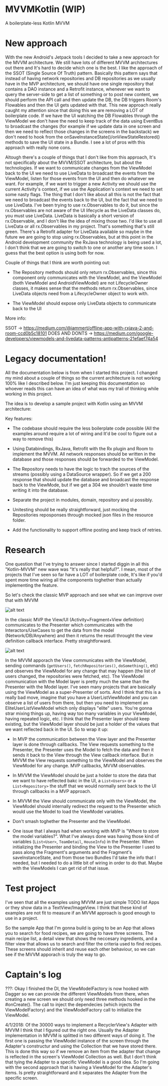 # MVVMKotlin (WIP)
A boilerplate-less Kotlin MVVM

# New approach

With the new Android's Jetpack tools I decided to take a new approach for the MVVM architecture. We still have lots of different MVVM architectures out there and It's hard to decide which one is the best. I like the approach of the SSOT (Single Source Of Truth) pattern. Basically this pattern says that instead of having network repositories and DB repositories as we usually have in the MVP architecture, we should have one single repository that contains a DAO instance and a Retrofit instance, whenever we want to query the server-side to get a list of something or to post new content, we should perform the API call and then update the DB, the DB triggers Room's Flowables and then the UI gets updated with that. This new approach really caught my attention since that doing this we are removing a LOT of boilerplate code. If we have the UI watching the DB Flowables through the ViewModel we don't have the need to keep track of the data using EventBus to broadcast the changes (for example if we update data in one screen and then we need to reflect those changes in the screens in the backstack) we don't need to hook from the onSaveInstanceState()/onViewStateRestored() methods to save the UI state in a Bundle. I see a lot of pros with this approach with really none cons.

Altough there's a couple of things that I don't like from this approach, It's not specifically about the MVVM/SSOT architecture, but about the technologies. If we want to communicate changes from the ViewModel back to the UI we need to use LiveData to broadcast the events from the ViewModel, listen for those events from the UI and then do whatever we want. For example, if we want to trigger a new Activity we should use the current Activity's context, if we use the Application's context we need to set some nasty flags. The thing that I don't like about all this is not the fact that we need to broadcast the events back to the UI, but the fact that we need to use LiveData. I've been trying to use rx.Observables to do it, but since the rx.Observables are not aware of the UI lifecycle as the LiveData classes do, you must use LiveData. LiveData is basically a short version of rx.Observable, and I don't like the idea of mixing those two. I'd like to use all LiveData or all rx.Observables in my project. That's something that's still green. There's a Retrofit adapter for LiveData available so maybe in the future we are going to stop using rx.Observables, but at this point in the Android development community the RxJava technology is being used a lot, I don't think that we are going to switch to one or another any time soon. I guess that the best option is using both for now.

Couple of things that I think are worth pointing out:

- The Repository methods should only return rx.Observables, since this component only communicates with the ViewModel, and the ViewModel (both ViewModel and AndroidViewModel) are not LifecycleOwner classes, it makes sense that the methods return rx.Observables, since LiveData objects need from a LifecycleOwner object to work with.

- The ViewModel should expose only LiveData objects to communicate back to the UI

More info:

SSOT -> https://medium.com/@iammert/offline-app-with-rxjava-2-and-room-ccd0b5c18101
DOES AND DONTS -> https://medium.com/google-developers/viewmodels-and-livedata-patterns-antipatterns-21efaef74a54

# Legacy documentation!

All the documentation below is from when I started this project. I changed my mind about a couple of things so the current architecture is not working 100% like I described below. I'm just keeping this documentation so whoever reads this can have an idea of what was my trail of thinking while working in this project.

The idea is to develop a sample project with Kotlin using an MVVM architecture:

Key features:

- The codebase should require the less boilerplate code possible (All the examples around require a lot of wiring and It'd be cool to figure out a way to remove this)

- Using Databindings, RxJava, Retrofit with the Rx plugin and Room to implement the MVVM. All network responses should be written in the database and those responses should be forwarded to the ViewModel.

- The Repository needs to have the logic to trach the sources of the streams (possibly using a DataSource wrapper). So if we get a 200 response that should update the database and broadcast the response back to the ViewMode, but if we get a 304 we shouldn't waste time writing it into the database.

- Separate the project in modules, domain, repository and ui possibly.

- Unitesting should be really straightforward, just mocking the Repositories reposponses through mocked json files in the resource folder.

- Add the functionality to support offline posting and keep track of retries.

# Research

One question that I've trying to answer since I started diggin in all this "Kotlin-MVVM" new wave was "It's really that helpful?". I mean, most of the projects that I've seen so far have a LOT of boilerplate code, It's like if you'd spent more time wiring all the components toghether than actually implementing the feature.

So let's check the classic MVP approach and see what we can improve over that with MVVM

![alt text](https://github.com/4gus71n/MVVMKotlin/blob/master/classic-mvp.png?raw=true)

In the classic MVP the View/UI (Activity+Fragment+View definition) communicates to the Presenter which communicates with the Interactors/UseCases to get the data from the model (Network/DB/Anywhere) and then it returns the resutl throught the view definition callback interface. Pretty straightforward.

![alt text](https://github.com/4gus71n/MVVMKotlin/blob/master/mvvm-approach.png?raw=true)

In the MVVM apporach the View communicates with the ViewModel, sending commands (`getUsers()`, `fetchRepositories()`, `doSomething()`, etc) and observes the ViewModel for any change that may happen (the list of users changed, the repositories were fetched, etc). The ViewModel communication with the Model layer is pretty much the same than the Presenter with the Model layer. I've seen many projects that are basically using the ViewModel as a super-Presenter of sorts. And I think that this is a really bad move, imagine that you have a UserListViewModel and you can observe a list of users from there, but then you need to implement an EliteUserListViewModel which only displays "elite" users. You're gonna strar mixing things up, having way too many variables in your ViewModel, having repeated logic, etc. I think that the Presenter layer should keep existing, but the ViewModel layer should be just a holder of the values that we want reflected back in the UI. So to wrap it up:

- In MVP the communication between the View layer and the Presenter layer is done through callbacks. The View requests something to the Presenter, the Presenter uses the Model to fetch the data and then it sends it back to the View through the View callback interface. But in MVVM the View requests something to the ViewModel and observes the ViewModel for any change. MVP callbacks, MVVM observables.

- In MVVM the ViewModel should be just a holder to store the data that we want to have reflected bakc in the UI, a `List<Users>` or a `List<Repository>` the stuff that we would normally sent back to the UI through callbacks in a MVP approach.

- In MVVM the View should communicate only with the ViewModel, the ViewModel should internally redirect the request to the Presenter which would use the Model to load the ViewModel variables.

- Don't smash toghether the Presenter and the ViewModel.

- One issue that I always had when working with MVP is "Where to store the model variables?". What I've always done was having those kind of variables (`List<User>`, `TeamDetail`, `HouseInfo`) in the Presenter. When initializing the Presenter and binding the View to the Presenter I used to pass along the Fragment's arguments and the Fragment's saveInstanceState, and from those two Bundles I'd take the info that I needed, but I needed to do a little bit of wiring in order to do that. Maybe with the ViewModels I can get rid of that issue.

# Test project

I've seen that all the examples using MVVM are just simple TODO list Apps or they show data in a TextView/ImageView. I think that these kind of examples are not fit to measure if an MVVM approach is good enough to use in a project. 

So the sample App that I'm gonna build is going to be an App that allows you to search for food recipes, we are going to have three screens. The main recipe list, a detail view that shows the neccesary ingredients, and a filter view that allows us to search and filter the criteria used to find recipes. These screens should inherit and reuse each other behaviour, so we can see if the MVVM apporach is truly the way to go.

# Captain's log

???: Okay I finished the DI, the ViewModelFactory is now hooked with Dagger so we can provide the different ViewModels from there, when creating a new screen we should only need three methods hooked in the #onCreate(). The call to inject the dependecies (which injects the ViewModelFactory) and the ViewModelFactory call to initialize the ViewModel.

4/1/2018: Of the 30000 ways to implement a RecyclerView's Adapter with MVVM I think that I figured out the right one. Usually the Adapter implementation in MVVM is splitted in two different ways of doing it. The first one is passing the ViewModel instance of the screen through the Adapter's constructur and using the Collection that we have stored there. This is done this way so if we remove an item from the adapter that change is reflected in the screen's ViewModel Collection as well. But I don't think that tying the Adapter to a specific ViewModel is a good idea. So I'm going with the second approach that is having a ViewModel for the Adapter's items. Is pretty straightforward and it separates the Adapter from the specific screen. 




